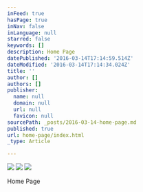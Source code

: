 ```yaml
---
inFeed: true
hasPage: true
inNav: false
inLanguage: null
starred: false
keywords: []
description: Home Page
datePublished: '2016-03-14T17:14:59.514Z'
dateModified: '2016-03-14T17:14:34.024Z'
title: ''
author: []
authors: []
publisher:
  name: null
  domain: null
  url: null
  favicon: null
sourcePath: _posts/2016-03-14-home-page.md
published: true
url: home-page/index.html
_type: Article

---
```

![](https://the-grid-user-content.s3-us-west-2.amazonaws.com/90b08102-1b0c-4f33-9526-16bf1dcefef7.jpg)
![](https://the-grid-user-content.s3-us-west-2.amazonaws.com/7bf8608a-18d8-40de-b9ec-5721edbac263.jpg)
![](https://the-grid-user-content.s3-us-west-2.amazonaws.com/d847c981-c5ab-4435-8bbf-7b5a4863303a.jpg)

Home Page